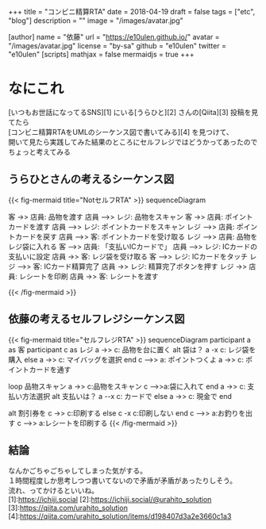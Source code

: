 +++
title = "コンビニ精算RTA"
date = 2018-04-19
draft = false
tags = ["etc", "blog"]
description = ""
image = "/images/avatar.jpg"

[author]
name = "依藤"
url = "https://e10ulen.github.io/"
avatar = "/images/avatar.jpg"
license = "by-sa"
github = "e10ulen"
twitter = "e10ulen"
[scripts]
mathjax = false
mermaidjs = true
+++
# なにこれ
[いつもお世話になってるSNS][1] にいる[うらひと][2] さんの[Qiita][3] 投稿を見てたら  
[コンビニ精算RTAをUMLのシーケンス図で書いてみる][4] を見つけて、  
開いて見たら実践してみた結果のところにセルフレジではどうかってあったのでちょっと考えてみる

## うらひとさんの考えるシーケンス図

{{< fig-mermaid title="NotセルフRTA" >}}
sequenceDiagram

客 ->> 店員: 品物を渡す
店員 -->> レジ: 品物をスキャン
客 ->> 店員: ポイントカードを渡す
店員 -->> レジ: ポイントカードをスキャン
レジ -->> 店員: ポイントカードを戻す
店員 -->> 客: ポイントカードを受け取る
レジ -->> 店員: 品物をレジ袋に入れる
客 -->> 店員: 「支払いICカードで」
店員 -->> レジ: ICカードの支払いに設定
店員 ->> 客: レジ袋を受け取る
客 -->> レジ: ICカードをタッチ
レジ -->> 客: ICカード精算完了
店員 ->> レジ: 精算完了ボタンを押す
レジ ->> 店員: レシートを印刷
店員 ->> 客: レシートを渡す

{{< /fig-mermaid >}}

## 依藤の考えるセルフレジシーケンス図
{{< fig-mermaid title="セルフレジRTA" >}}
sequenceDiagram
participant a as 客
participant c as レジ
a ->> c: 品物を台に置く
alt 袋は？
a -x c: レジ袋を購入
else
a ->> c: マイバッグを選択
end
c -->> a: ポイントつくよ
a ->> c: ポイントカードを通す


loop 品物スキャン
    a ->> c:品物をスキャン
    c -->>a:袋に入れて
end
a ->> c: 支払い方法選択
alt 支払いは？
a --x c: カードで
else
a ->> c: 現金で
end

alt 割引券を
c ->> c:印刷する
else
c -x c:印刷しない
end
c -->> a:お釣りを出す
c -->> a:レシートを印刷する
{{< /fig-mermaid >}}

## 結論
なんかごちゃごちゃしてしまった気がする。  
１時間程度しか思考しつつ書いてないので矛盾が矛盾があったりしそう。  
流れ、ってかけるといいね。  
[1]:https://ichiji.social
[2]:https://ichiji.social/@urahito_solution
[3]:https://qiita.com/urahito_solution
[4]:https://qiita.com/urahito_solution/items/d198407d3a2e3660c1a3